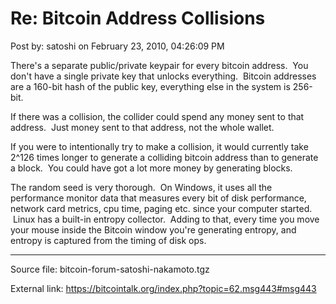 # Re: Bitcoin Address Collisions

Post by: satoshi on February 23, 2010, 04:26:09 PM

There's a separate public/private keypair for every bitcoin address. &nbsp;You don't have a single private key that unlocks everything. &nbsp;Bitcoin addresses are a 160-bit hash of the public key, everything else in the system is 256-bit.

If there was a collision, the collider could spend any money sent to that address. &nbsp;Just money sent to that address, not the whole wallet.

If you were to intentionally try to make a collision, it would currently take 2^126 times longer to generate a colliding bitcoin address than to generate a block. &nbsp;You could have got a lot more money by generating blocks.

The random seed is very thorough. &nbsp;On Windows, it uses all the performance monitor data that measures every bit of disk performance, network card metrics, cpu time, paging etc. since your computer started. &nbsp;Linux has a built-in entropy collector. &nbsp;Adding to that, every time you move your mouse inside the Bitcoin window you're generating entropy, and entropy is captured from the timing of disk ops.

---

Source file: bitcoin-forum-satoshi-nakamoto.tgz

External link: https://bitcointalk.org/index.php?topic=62.msg443#msg443
